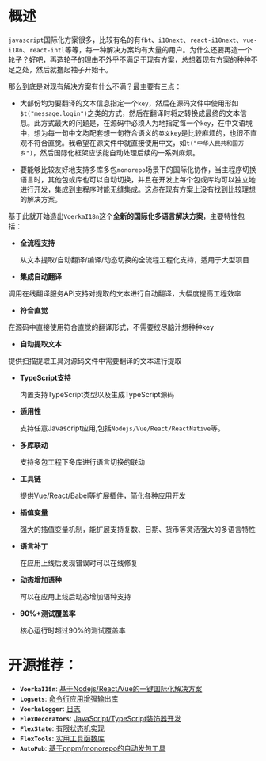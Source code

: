 # 概述

`javascript`国际化方案很多，比较有名的有`fbt`、`i18next`、`react-i18next`、`vue-i18n`、`react-intl`等等，每一种解决方案均有大量的用户。为什么还要再造一个轮子？好吧，再造轮子的理由不外乎不满足于现有方案，总想着现有方案的种种不足之处，然后就撸起袖子开始干。

那么到底是对现有解决方案有什么不满？最主要有三点：

- 大部份均为要翻译的文本信息指定一个`key`，然后在源码文件中使用形如`$t("message.login")`之类的方式，然后在翻译时将之转换成最终的文本信息。此方式最大的问题是，在源码中必须人为地指定每一个`key`，在中文语境中，想为每一句中文均配套想一句符合语义的`英文key`是比较麻烦的，也很不直观不符合直觉。我希望在源文件中就直接使用中文，如`t("中华人民共和国万岁")`，然后国际化框架应该能自动处理后续的一系列麻烦。

- 要能够比较友好地支持多库多包`monorepo`场景下的国际化协作，当主程序切换语言时，其他包或库也可以自动切换，并且在开发上每个包或库均可以独立地进行开发，集成到主程序时能无缝集成。这点在现有方案上没有找到比较理想的解决方案。

基于此就开始造出`VoerkaI18n`这个**全新的国际化多语言解决方案**，主要特性包括：
 
- **全流程支持**
   
  从文本提取/自动翻译/编译/动态切换的全流程工程化支持，适用于大型项目

 - **集成自动翻译**
  
  调用在线翻译服务API支持对提取的文本进行自动翻译，大幅度提高工程效率

 - **符合直觉**

  在源码中直接使用符合直觉的翻译形式，不需要绞尽脑汁想种种key

 - **自动提取文本**

  提供扫描提取工具对源码文件中需要翻译的文本进行提取

 - **TypeScript支持**

    内置支持TypeScript类型以及生成TypeScript源码

 - **适用性**
    
    支持任意Javascript应用,包括`Nodejs/Vue/React/ReactNative`等。

 - **多库联动**
    
    支持多包工程下多库进行语言切换的联动

 - **工具链**
    
    提供Vue/React/Babel等扩展插件，简化各种应用开发

 - **插值变量**
    
    强大的插值变量机制，能扩展支持复数、日期、货币等灵活强大的多语言特性

 - **语言补丁**
    
    在应用上线后发现错误时可以在线修复

 - **动态增加语种**
    
    可以在应用上线后动态增加语种支持

 - **90%+测试覆盖率**
    
    核心运行时超过90%的测试覆盖率

  

# **开源推荐：** 

- **`VoerkaI18n`**: [基于Nodejs/React/Vue的一键国际化解决方案](https://zhangfisher.github.io/voerka-i18n/)
- **`Logsets`**: [命令行应用增强输出库](https://zhangfisher.github.io/logsets/)
- **`VoerkaLogger`**:  [日志](https://zhangfisher.github.io/voerkalogger/)
- **`FlexDecorators`**:  [JavaScript/TypeScript装饰器开发](https://zhangfisher.github.io/flex-decorators/)
- **`FlexState`**:  [有限状态机实现](https://zhangfisher.github.io/flexstate/)
- **`FlexTools`**:  [实用工具函数库](https://zhangfisher.github.io/flex-tools/)
- **`AutoPub`**:  [基于pnpm/monorepo的自动发包工具](https://zhangfisher.github.io/autopub/)
